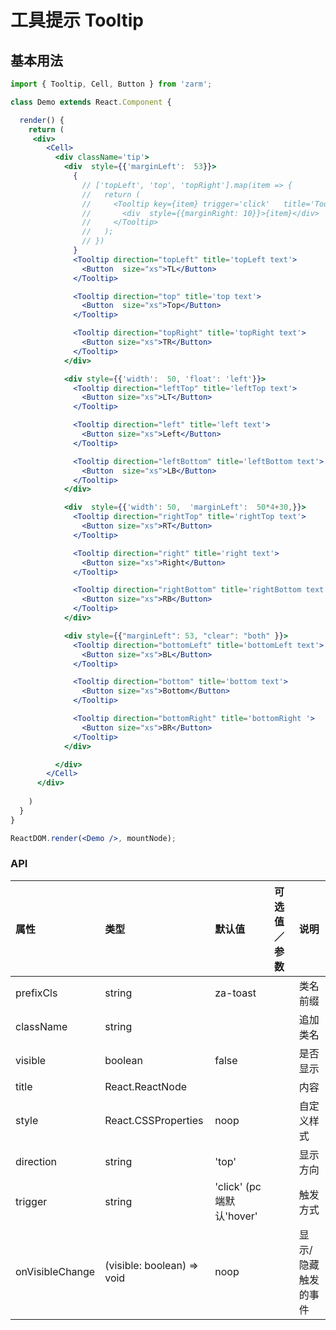 # 工具提示 Tooltip

## 基本用法
```jsx
import { Tooltip, Cell, Button } from 'zarm';

class Demo extends React.Component {

  render() {
    return (
     <div>
        <Cell>
          <div className='tip'>
            <div  style={{'marginLeft':  53}}>
              {
                // ['topLeft', 'top', 'topRight'].map(item => {
                //   return (
                //     <Tooltip key={item} trigger='click'   title='Tooltip' direction={item}>
                //       <div  style={{marginRight: 10}}>{item}</div>
                //     </Tooltip>
                //   );
                // })
              }
              <Tooltip direction="topLeft" title='topLeft text'>
                <Button  size="xs">TL</Button>
              </Tooltip>

              <Tooltip direction="top" title='top text'>
                <Button  size="xs">Top</Button>
              </Tooltip>

              <Tooltip direction="topRight" title='topRight text'>
                <Button size="xs">TR</Button>
              </Tooltip>
            </div>

            <div style={{'width':  50, 'float': 'left'}}>
              <Tooltip direction="leftTop" title='leftTop text'>
                <Button size="xs">LT</Button>
              </Tooltip>

              <Tooltip direction="left" title='left text'>
                <Button size="xs">Left</Button>
              </Tooltip>

              <Tooltip direction="leftBottom" title='leftBottom text'>
                <Button  size="xs">LB</Button>
              </Tooltip>
            </div>

            <div  style={{'width': 50,  'marginLeft':  50*4+30,}}>
              <Tooltip direction="rightTop" title='rightTop text'>
                <Button size="xs">RT</Button>
              </Tooltip>

              <Tooltip direction="right" title='right text'>
                <Button size="xs">Right</Button>
              </Tooltip>

              <Tooltip direction="rightBottom" title='rightBottom text'>
                <Button size="xs">RB</Button>
              </Tooltip>
            </div>

            <div style={{"marginLeft": 53, "clear": "both" }}>
              <Tooltip direction="bottomLeft" title='bottomLeft text'>
                <Button size="xs">BL</Button>
              </Tooltip>

              <Tooltip direction="bottom" title='bottom text'>
                <Button size="xs">Bottom</Button>
              </Tooltip>

              <Tooltip direction="bottomRight" title='bottomRight '>
                <Button size="xs">BR</Button>
              </Tooltip>
            </div>

          </div>
        </Cell>
      </div>
     
    )
  }
}

ReactDOM.render(<Demo />, mountNode);
```


### API

| 属性            | 类型                       | 默认值                   | 可选值／参数 | 说明                |
| :-------------- | :------------------------- | :----------------------- | :----------- | :------------------ |
| prefixCls       | string                     | za-toast                 |              | 类名前缀            |
| className       | string                     |                          |              | 追加类名            |
| visible         | boolean                    | false                    |              | 是否显示            |
| title           | React.ReactNode            |                          |              | 内容                |
| style           | React.CSSProperties        | noop                     |              | 自定义样式          |
| direction       | string                     | 'top'                    |              | 显示方向            |
| trigger         | string                     | 'click' (pc端默认'hover' |              | 触发方式            |
| onVisibleChange | (visible: boolean) => void | noop                     |              | 显示/隐藏触发的事件 |



